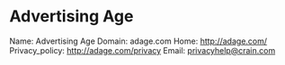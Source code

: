 
# Advertising Age

Name: Advertising Age
Domain: adage.com
Home: http://adage.com/
Privacy_policy: http://adage.com/privacy
Email: privacyhelp@crain.com
